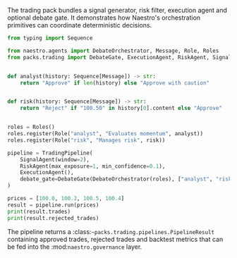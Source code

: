 The trading pack bundles a signal generator, risk filter, execution agent and
optional debate gate. It demonstrates how Naestro's orchestration primitives can
coordinate deterministic decisions.

```python
from typing import Sequence

from naestro.agents import DebateOrchestrator, Message, Role, Roles
from packs.trading import DebateGate, ExecutionAgent, RiskAgent, SignalAgent, TradingPipeline


def analyst(history: Sequence[Message]) -> str:
    return "Approve" if len(history) else "Approve with caution"


def risk(history: Sequence[Message]) -> str:
    return "Reject" if "100.50" in history[0].content else "Approve"


roles = Roles()
roles.register(Role("analyst", "Evaluates momentum", analyst))
roles.register(Role("risk", "Manages risk", risk))

pipeline = TradingPipeline(
    SignalAgent(window=2),
    RiskAgent(max_exposure=1, min_confidence=0.1),
    ExecutionAgent(),
    debate_gate=DebateGate(DebateOrchestrator(roles), ["analyst", "risk"]),
)

prices = [100.0, 100.2, 100.5, 100.4]
result = pipeline.run(prices)
print(result.trades)
print(result.rejected_trades)
```

The pipeline returns a :class:`~packs.trading.pipelines.PipelineResult` containing
approved trades, rejected trades and backtest metrics that can be fed into the
:mod:`naestro.governance` layer.
